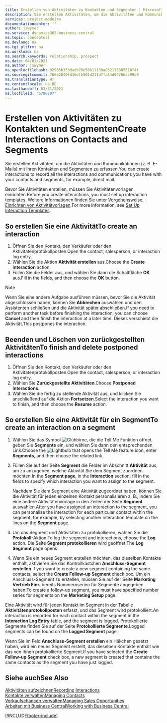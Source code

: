 ```yaml
---
title: Erstellen von Aktivitäten zu Kontakten und Segmenten | Microsoft Docs
description: Sie erstellen Aktivitäten, um die Aktivitäten und Kommunikationen (z. B. E-Mails) mit Ihren Kontakten und Segmenten in Business Central zu erfassen.
services: project-madeira
documentationcenter: ''
author: jswymer
ms.service: dynamics365-business-central
ms.topic: conceptual
ms.devlang: na
ms.tgt_pltfrm: na
ms.workload: na
ms.search.keywords: relationship, prospect
ms.date: 04/01/2021
ms.author: jswymer
ms.openlocfilehash: 92965b353dadb78e50b11138a832115885518f4f
ms.sourcegitcommit: 766e2840fd16efb901d211d7fa64d96766ac99d9
ms.translationtype: HT
ms.contentlocale: de-DE
ms.lasthandoff: 03/31/2021
ms.locfileid: "5780707"
---
```

# <a name="create-interactions-on-contacts-and-segments"></a><span data-ttu-id="859b6-103">Erstellen von Aktivitäten zu Kontakten und Segmenten</span><span class="sxs-lookup"><span data-stu-id="859b6-103">Create Interactions on Contacts and Segments</span></span>
<span data-ttu-id="859b6-104">Sie erstellen Aktivitäten, um die Aktivitäten und Kommunikationen (z. B. E-Mails) mit Ihren Kontakten und Segmenten zu erfassen.</span><span class="sxs-lookup"><span data-stu-id="859b6-104">You can create interactions to record all the interactions and communications you have with your contacts and segments, for example, direct mail.</span></span>

<span data-ttu-id="859b6-105">Bevor Sie Aktivitäten erstellen, müssen Sie Aktivitätenvorlagen einrichten.</span><span class="sxs-lookup"><span data-stu-id="859b6-105">Before you create interactions, you must set up interaction templates.</span></span> <span data-ttu-id="859b6-106">Weitere Informationen finden Sie unter [Vorgehensweise: Einrichten von Aktivitätvorlagen](marketing-interactions.md).</span><span class="sxs-lookup"><span data-stu-id="859b6-106">For more information, see  [Set Up Interaction Templates](marketing-interactions.md).</span></span>

## <a name="to-create-an-interaction"></a><span data-ttu-id="859b6-107">So erstellen Sie eine Aktivität</span><span class="sxs-lookup"><span data-stu-id="859b6-107">To create an interaction</span></span>
1. <span data-ttu-id="859b6-108">Öffnen Sie den Kontakt, den Verkäufer oder den Aktivitätenprotokollposten.</span><span class="sxs-lookup"><span data-stu-id="859b6-108">Open the contact, salesperson, or interaction log entry.</span></span>
2. <span data-ttu-id="859b6-109">Wählen Sie die Aktion **Aktivität erstellen** aus.</span><span class="sxs-lookup"><span data-stu-id="859b6-109">Choose the **Create Interaction** action.</span></span>
3. <span data-ttu-id="859b6-110">Füllen Sie die Felder aus, und wählen Sie dann die Schaltfläche **OK** aus.</span><span class="sxs-lookup"><span data-stu-id="859b6-110">Fill in the fields, and then choose the **OK** button.</span></span>

> [!NOTE]  
>   <span data-ttu-id="859b6-111">Wenn Sie eine andere Aufgabe ausführen müssen, bevor Sie die Aktivität abgeschlossen haben, können Sie **Abbrechen** auswählen und den Assistenten schließen und die Aktivität später abschließen.</span><span class="sxs-lookup"><span data-stu-id="859b6-111">If you need to perform another task before finishing the interaction, you can choose **Cancel** and then finish the interaction at a later time.</span></span> <span data-ttu-id="859b6-112">Dieses verschiebt die Aktivität.</span><span class="sxs-lookup"><span data-stu-id="859b6-112">This postpones the interaction.</span></span>

## <a name="to-finish-and-delete-postponed-interactions"></a><span data-ttu-id="859b6-113">Beenden und Löschen von zurückgestellten Aktivitäten</span><span class="sxs-lookup"><span data-stu-id="859b6-113">To finish and delete postponed interactions</span></span>
1. <span data-ttu-id="859b6-114">Öffnen Sie den Kontakt, den Verkäufer oder den Aktivitätenprotokollposten.</span><span class="sxs-lookup"><span data-stu-id="859b6-114">Open the contact, salesperson, or interaction log entry.</span></span>
2. <span data-ttu-id="859b6-115">Wählen Sie **Zurückgestellte Aktivitäten**.</span><span class="sxs-lookup"><span data-stu-id="859b6-115">Choose **Postponed Interactions**.</span></span>
3. <span data-ttu-id="859b6-116">Wählen Sie die fertig zu stellende Aktivität aus, und klicken Sie anschließend auf die Aktion **Fortsetzen**.</span><span class="sxs-lookup"><span data-stu-id="859b6-116">Select the interaction you want to finish, and then choose the **Resume** action.</span></span>

## <a name="to-create-an-interaction-on-a-segment"></a><span data-ttu-id="859b6-117">So erstellen Sie eine Aktivität für ein Segment</span><span class="sxs-lookup"><span data-stu-id="859b6-117">To create an interaction on a segment</span></span>
1. <span data-ttu-id="859b6-118">Wählen Sie das Symbol ![Glühbirne, die die Tell Me Funktion öffnet](media/ui-search/search_small.png "Was möchten Sie tun?"), geben Sie **Segmente** ein, und wählen Sie dann den entsprechenden Link.</span><span class="sxs-lookup"><span data-stu-id="859b6-118">Choose the ![Lightbulb that opens the Tell Me feature](media/ui-search/search_small.png "Tell me what you want to do") icon, enter **Segments**, and then choose the related link.</span></span>
2. <span data-ttu-id="859b6-119">Füllen Sie auf der Seite **Segment** die Felder im Abschnitt **Aktivität** aus, um zu anzugeben, welche Aktivität Sie dem Segment zuordnen möchten.</span><span class="sxs-lookup"><span data-stu-id="859b6-119">In the **Segment page**, in the **Interaction** section, fill in the fields to specify which interaction you want to assign to the segment.</span></span>

    <span data-ttu-id="859b6-120">Nachdem Sie dem Segment eine Aktivität zugeordnet haben, können Sie die Aktivität für jeden einzelnen Kontakt personalisieren z. B., indem Sie eine andere Aktivitätenvorlage in den Zeilen der Seite **Segment** auswählen.</span><span class="sxs-lookup"><span data-stu-id="859b6-120">After you have assigned an interaction to the segment, you can personalize the interaction for each particular contact within the segment, for example, by selecting another interaction template on the lines on the **Segment** page.</span></span>  
3. <span data-ttu-id="859b6-121">Um das Segment und Aktivitäten zu protokollieren, wählen Sie die **Protokoll**-Aktion.</span><span class="sxs-lookup"><span data-stu-id="859b6-121">To log the segment and interactions, choose the **Log** action.</span></span> <span data-ttu-id="859b6-122">Die Seite **Segment protokollieren** wird geöffnet.</span><span class="sxs-lookup"><span data-stu-id="859b6-122">The **Log Segment** page opens.</span></span>
4. <span data-ttu-id="859b6-123">Wenn Sie ein neues Segment erstellen möchten, das dieselben Kontakte enthält, aktivieren Sie das Kontrollkästchen **Anschluss-Segment erstellen**.</span><span class="sxs-lookup"><span data-stu-id="859b6-123">If you want to create a new segment containing the same contacts, select the **Create Follow-up Segment** check box.</span></span> <span data-ttu-id="859b6-124">Um ein Anschluss-Segment zu erstellen, müssen Sie auf der Seite **Marketing Vertrieb Einr.** bereits Nummernserien für Segmente angegeben haben.</span><span class="sxs-lookup"><span data-stu-id="859b6-124">To create a follow-up segment, you must have specified number series for segments on the **Marketing Setup** page.</span></span>

<span data-ttu-id="859b6-125">Eine Aktivität wird für jeden Kontakt im Segment in der Tabelle **Aktivitätenprotokollposten** erfasst, und das Segment wird protokolliert.</span><span class="sxs-lookup"><span data-stu-id="859b6-125">An interaction is recorded for each contact within the segment in the **Interaction Log Entry** table, and the segment is logged.</span></span> <span data-ttu-id="859b6-126">Protokollierte Segmente finden Sie auf der Seite **Protokollierte Segmente**.</span><span class="sxs-lookup"><span data-stu-id="859b6-126">Logged segments can be found on the **Logged Segment** page.</span></span>

<span data-ttu-id="859b6-127">Wenn Sie im Feld **Anschluss-Segment erstellen** ein Häkchen gesetzt haben, wird ein neues Segment erstellt, das dieselben Kontakte enthält wie das von Ihnen protokollierte Segment.</span><span class="sxs-lookup"><span data-stu-id="859b6-127">If you have selected the **Create Follow-up Segment** check box, a new segment is created that contains the same contacts as the segment you have just logged.</span></span>

## <a name="see-also"></a><span data-ttu-id="859b6-128">Siehe auch</span><span class="sxs-lookup"><span data-stu-id="859b6-128">See Also</span></span>
[<span data-ttu-id="859b6-129">Aktivitäten aufzeichnen</span><span class="sxs-lookup"><span data-stu-id="859b6-129">Recording Interactions</span></span>](marketing-interactions.md)  
[<span data-ttu-id="859b6-130">Kontakte verwalten</span><span class="sxs-lookup"><span data-stu-id="859b6-130">Managing Contacts</span></span>](marketing-contacts.md)  
[<span data-ttu-id="859b6-131">Verkaufschancen verwalten</span><span class="sxs-lookup"><span data-stu-id="859b6-131">Managing Sales Opportunities</span></span>](marketing-manage-sales-opportunities.md)  
[<span data-ttu-id="859b6-132">Arbeiten mit Business Central</span><span class="sxs-lookup"><span data-stu-id="859b6-132">Working with Business Central</span></span>](ui-work-product.md)


[!INCLUDE[footer-include](includes/footer-banner.md)]